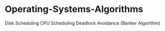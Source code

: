 # Operating-Systems-Algorithms

Disk Scheduling 
CPU Scheduling
Deadlock Avoidance (Banker Algorithm) 
